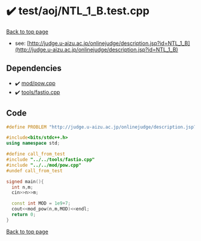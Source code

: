 <!-- mathjax config similar to math.stackexchange -->
<script type="text/javascript" async
  src="https://cdnjs.cloudflare.com/ajax/libs/mathjax/2.7.5/MathJax.js?config=TeX-MML-AM_CHTML">
</script>
<script type="text/x-mathjax-config">
  MathJax.Hub.Config({
    TeX: { equationNumbers: { autoNumber: "AMS" }},
    tex2jax: {
      inlineMath: [ ['$','$'] ],
      processEscapes: true
    },
    "HTML-CSS": { matchFontHeight: false },
    displayAlign: "left",
    displayIndent: "2em"
  });
</script>

<script type="text/javascript" src="https://cdnjs.cloudflare.com/ajax/libs/jquery/3.4.1/jquery.min.js"></script>
<script src="https://cdn.jsdelivr.net/npm/jquery-balloon-js@1.1.2/jquery.balloon.min.js" integrity="sha256-ZEYs9VrgAeNuPvs15E39OsyOJaIkXEEt10fzxJ20+2I=" crossorigin="anonymous"></script>
<script type="text/javascript" src="../../../assets/js/copy-button.js"></script>
<link rel="stylesheet" href="../../../assets/css/copy-button.css" />


# :heavy_check_mark: test/aoj/NTL_1_B.test.cpp


[Back to top page](../../../index.html)

* see: [http://judge.u-aizu.ac.jp/onlinejudge/description.jsp?id=NTL_1_B](http://judge.u-aizu.ac.jp/onlinejudge/description.jsp?id=NTL_1_B)


## Dependencies
* :heavy_check_mark: [mod/pow.cpp](../../../library/mod/pow.cpp.html)
* :heavy_check_mark: [tools/fastio.cpp](../../../library/tools/fastio.cpp.html)


## Code
```cpp
#define PROBLEM "http://judge.u-aizu.ac.jp/onlinejudge/description.jsp?id=NTL_1_B"

#include<bits/stdc++.h>
using namespace std;

#define call_from_test
#include "../../tools/fastio.cpp"
#include "../../mod/pow.cpp"
#undef call_from_test

signed main(){
  int n,m;
  cin>>n>>m;

  const int MOD = 1e9+7;
  cout<<mod_pow(n,m,MOD)<<endl;
  return 0;
}

```

[Back to top page](../../../index.html)

